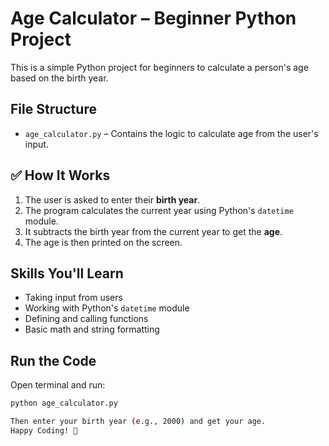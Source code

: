#  Age Calculator – Beginner Python Project

This is a simple Python project for beginners to calculate a person's age based on the birth year.

##  File Structure

- `age_calculator.py` – Contains the logic to calculate age from the user's input.

## ✅ How It Works

1. The user is asked to enter their **birth year**.
2. The program calculates the current year using Python's `datetime` module.
3. It subtracts the birth year from the current year to get the **age**.
4. The age is then printed on the screen.

## Skills You'll Learn

- Taking input from users
- Working with Python's `datetime` module
- Defining and calling functions
- Basic math and string formatting

## Run the Code

Open terminal and run:

```bash
python age_calculator.py

Then enter your birth year (e.g., 2000) and get your age.
Happy Coding! 🎉

